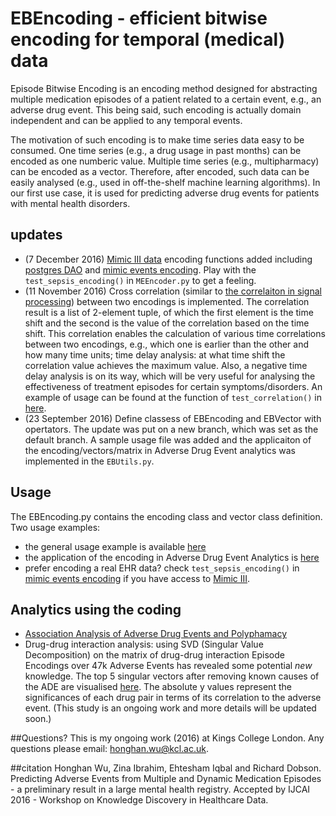 # EBEncoding - efficient bitwise encoding for temporal (medical) data
Episode Bitwise Encoding is an encoding method designed for abstracting multiple medication episodes of a patient related to a certain event, e.g., an adverse drug event. This being said, such encoding is actually domain independent and can be applied to any temporal events. 

The motivation of such encoding is to make time series data easy to be consumed. One time series (e.g., a drug usage in past months) can be encoded as one numberic value. Multiple time series (e.g., multipharmacy) can be encoded as a vector. Therefore, after encoded, such data can be easily analysed (e.g., used in off-the-shelf machine learning algorithms). In our first use case, it is used for predicting adverse drug events for patients with mental health disorders.

## updates
- (7 December 2016) [Mimic III data](https://mimic.physionet.org/) encoding functions added including [postgres DAO](https://github.com/Honghan/EBEncoding/blob/eb_algebra/EBEncoding/mimicdao.py) and [mimic events encoding](https://github.com/Honghan/EBEncoding/blob/eb_algebra/EBEncoding/MEEncoder.py). Play with the `test_sepsis_encoding()` in `MEEncoder.py` to get a feeling.
- (11 November 2016) Cross correlation (similar to [the correlaiton in signal processing](https://en.wikipedia.org/wiki/Cross-correlation)) between two encodings is implemented. The correlation result is a list of 2-element tuple, of which the first element is the time shift and the second is the value of the correlation based on the time shift. This correlation enables the calculation of various time correlations between two encodings, e.g., which one is earlier than the other and how many time units; time delay analysis: at what time shift the correlation value achieves the maximum value. Also, a negative time delay analysis is on its way, which will be very useful for analysing the effectiveness of treatment episodes for certain symptoms/disorders.
  An example of usage can be found at the function of `test_correlation()` in [here](https://github.com/Honghan/EBEncoding/blob/eb_algebra/EBEncoding/ebencoding_example.py).
- (23 September 2016) Define classess of EBEncoding and EBVector with opertators. The update was put on a new branch, which was set as the default branch. A sample usage file was added and the applicaiton of the encoding/vectors/matrix in Adverse Drug Event analytics was implemented in the `EBUtils.py`.

## Usage
The EBEncoding.py contains the encoding class and vector class definition. Two usage examples:
- the general usage example is available [here](https://github.com/Honghan/EBEncoding/blob/eb_algebra/EBEncoding/ebencoding_example.py)
- the application of the encoding in Adverse Drug Event Analytics is [here](https://github.com/Honghan/EBEncoding/blob/eb_algebra/EBEncoding/EBUtil.py)
- prefer encoding a real EHR data? check `test_sepsis_encoding()` in [mimic events encoding](https://github.com/Honghan/EBEncoding/blob/eb_algebra/EBEncoding/MEEncoder.py) if you have access to [Mimic III](https://mimic.physionet.org/).

## Analytics using the coding
- [Association Analysis of Adverse Drug Events and Polyphamacy](http://honghan.info/kcl/ade/) 
- Drug-drug interaction analysis: using SVD (Singular Value Decomposition) on the matrix of drug-drug interaction Episode Encodings over 47k Adverse Events has revealed some potential *new* knowledge. The top 5 singular vectors after removing known causes of the ADE are visualised [here](https://plot.ly/~honghan.wu/10/). The absolute y values represent the significances of each drug pair in terms of its correlation to the adverse event. (This study is an ongoing work and more details will be updated soon.)

##Questions?
This is my ongoing work (2016) at Kings College London. Any questions please email: honghan.wu@kcl.ac.uk.

##citation
Honghan Wu, Zina Ibrahim, Ehtesham Iqbal and Richard Dobson. Predicting Adverse Events from Multiple and Dynamic Medication Episodes - a preliminary result in a large mental health registry. Accepted by IJCAI 2016 - Workshop on Knowledge Discovery in Healthcare Data.
